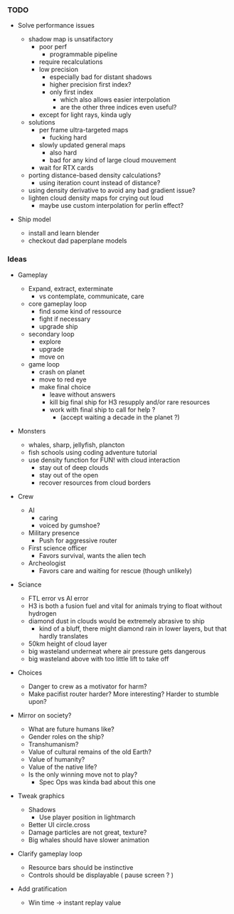 ### TODO

- Solve performance issues
    - shadow map is unsatifactory
        - poor perf
          - programmable pipeline
        - require recalculations
        - low precision
          - especially bad for distant shadows
          - higher precision first index?
          - only first index
            - which also allows easier interpolation
            - are the other three indices even useful?
        - except for light rays, kinda ugly
    - solutions
        - per frame ultra-targeted maps
            - fucking hard
        - slowly updated general maps
            - also hard
            - bad for any kind of large cloud mouvement
        - wait for RTX cards
    - porting distance-based density calculations?
        - using iteration count instead of distance?
    - using density derivative to avoid any bad gradient issue?
    - lighten cloud density maps for crying out loud
      - maybe use custom interpolation for perlin effect?
    
- Ship model
    - install and learn blender
    - checkout dad paperplane models

### Ideas

- Gameplay
    - Expand, extract, exterminate 
      - vs contemplate, communicate, care
    - core gameplay loop
      - find some kind of ressource
      - fight if necessary
      - upgrade ship
    - secondary loop
      - explore
      - upgrade
      - move on
    - game loop
      - crash on planet
      - move to red eye
      - make final choice
        - leave without answers
        - kill big final ship for H3 resupply and/or rare resources
        - work with final ship to call for help ?
          - (accept waiting a decade in the planet ?)

- Monsters
    - whales, sharp, jellyfish, plancton
    - fish schools using coding adventure tutorial
    - use density function for FUN! with cloud interaction
        - stay out of deep clouds
        - stay out of the open
        - recover resources from cloud borders

- Crew
    - AI
      - caring
      - voiced by gumshoe?
    - Military presence
      - Push for aggressive router
    - First science officer
      - Favors survival, wants the alien tech
    - Archeologist
      - Favors care and waiting for rescue (though unlikely)

- Sciance
    - FTL error vs AI error
    - H3 is both a fusion fuel and vital for animals trying to float without hydrogen
    - diamond dust in clouds would be extremely abrasive to ship
      - kind of a bluff, there might diamond rain in lower layers, but that hardly translates
    - 50km height of cloud layer
    - big wasteland underneat where air pressure gets dangerous
    - big wasteland above with too little lift to take off

- Choices
    - Danger to crew as a motivator for harm?
    - Make pacifist router harder? More interesting? Harder to stumble upon?

- Mirror on society?
    - What are future humans like?
    - Gender roles on the ship?
    - Transhumanism?
    - Value of cultural remains of the old Earth?
    - Value of humanity?
    - Value of the native life?
    - Is the only winning move not to play?
      - Spec Ops was kinda bad about this one

- Tweak graphics
  - Shadows
    - Use player position in lightmarch
  - Better UI circle.cross
  - Damage particles are not great, texture?
  - Big whales should have slower animation

- Clarify gameplay loop
  - Resource bars should be instinctive
  - Controls should be displayable ( pause screen ? )

- Add gratification
  - Win time -> instant replay value
  
